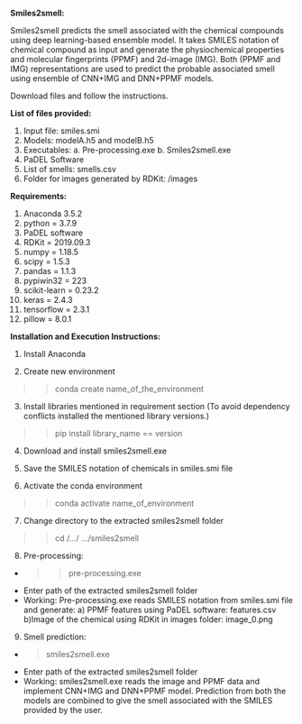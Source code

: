 **Smiles2smell:**

Smiles2smell predicts the smell associated with the chemical compounds using deep learning-based ensemble model. It takes SMILES notation of chemical compound as input and generate the physiochemical properties and molecular fingerprints (PPMF) and 2d-image (IMG). Both (PPMF and IMG) representations are used to predict the probable associated smell using ensemble of CNN+IMG and DNN+PPMF models. 

Download files and follow the instructions.

**List of files provided:**
1.	Input file: smiles.smi 
2.	Models: modelA.h5 and modelB.h5
3.	Executables:
a.	Pre-processing.exe
b.	Smiles2smell.exe
4.	PaDEL Software
5.	List of smells: smells.csv
6.	Folder for images generated by RDKit: /images


**Requirements:**
1.	Anaconda 3.5.2
2.	python = 3.7.9
3.	PaDEL software
4.	RDKit = 2019.09.3
5.	numpy = 1.18.5
6.	scipy = 1.5.3
7.	pandas = 1.1.3
8.	pypiwin32 = 223
9.	scikit-learn = 0.23.2
10.	keras = 2.4.3
11.	tensorflow = 2.3.1
12.	pillow = 8.0.1


**Installation and Execution Instructions:**
1.	Install Anaconda

2.	Create new environment
>>conda create name_of_the_environment

3.	Install libraries mentioned in requirement section (To avoid dependency conflicts installed the mentioned library versions.)
>>pip install library_name == version

4.	Download and install smiles2smell.exe

5.	Save the SMILES notation of chemicals in smiles.smi file


6.	Activate the conda environment
>>conda activate name_of_environment 

7.	Change directory to the extracted smiles2smell folder
>>cd  /…/ …/smiles2smell

8.	Pre-processing:
  - >>pre-processing.exe
  - Enter path of the extracted smiles2smell folder
  - Working: Pre-processing.exe reads SMILES notation from smiles.smi file and generate:
      a) PPMF features using PaDEL software: features.csv
      b)Image of the chemical using RDKit in images folder: image_0.png

9.	Smell prediction:
  - >smiles2smell.exe
  - Enter path of the extracted smiles2smell folder
  - Working: smiles2smell.exe reads the image and PPMF data and implement CNN+IMG and DNN+PPMF model. Prediction from both the models are combined to give the smell associated with the SMILES provided by the user.


